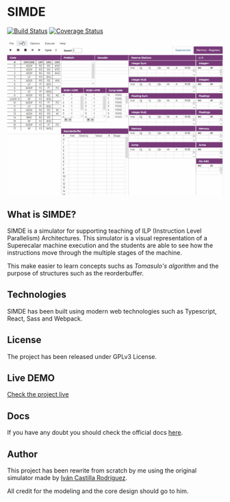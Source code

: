 # SIMDE
[![Build Status](https://travis-ci.org/etsiiull/SIMDE.svg?branch=master)](https://travis-ci.org/etsiiull/SIMDE)
[![Coverage Status](https://coveralls.io/repos/github/etsiiull/SIMDE/badge.svg?branch=master)](https://coveralls.io/github/etsiiull/SIMDE?branch=master)


![Live exec](/assets/exec.gif)

## What is SIMDE?

SIMDE is a simulator for supporting teaching of ILP (Instruction Level Parallelism) Architectures. This simulator is a visual representation of a Superecalar machine execution and the students are able to see how the instructions move through the multiple stages of the machine. 

This make easier to learn concepts suchs as *Tomasulo's algorithm* and the purpose of structures such as the reorderbuffer.

## Technologies

SIMDE has been built using modern web technologies such as Typescript, React, Sass and Webpack.

## License

The project has been released under GPLv3 License.

## Live DEMO

[Check the project live](https://etsiiull.github.io/SIMDE/)

## Docs

If you have any doubt you should check the official docs [here](http://adrianabreu.com/SIMDE-Docs/).

## Author

This project has been rewrite from scratch by me using the original simulator made by [Iván Castilla Rodríguez](https://github.com/icasrod).

All credit for the modeling and the core design should go to him.